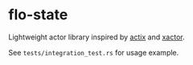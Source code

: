 # flo-state

Lightweight actor library inspired by [actix](https://docs.rs/actix) and [xactor](https://docs.rs/xactor).

See `tests/integration_test.rs` for usage example.